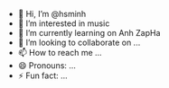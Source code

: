 - 👋 Hi, I’m @hsminh
- 👀 I’m interested in music 
- 🌱 I’m currently learning on Anh ZapHa
- 💞️ I’m looking to collaborate on ...
- 📫 How to reach me ...
- 😄 Pronouns: ...
- ⚡ Fun fact: ...

<!---
hsminh/hsminh is a ✨ special ✨ repository because its `README.md` (this file) appears on your GitHub profile.
You can click the Preview link to take a look at your changes.
--->
